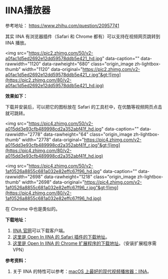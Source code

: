 # IINA播放器

 

 

参考地址： https://www.zhihu.com/question/20957741

 

 

其实 IINA 有浏览器插件（Safari 和 Chrome 都有）可以支持在视频网页跳转到 IINA 播放。

&lt;img src="https://pic2.zhimg.com/50/v2-a0fac1d5ed2692e12dd59578ddb5e421_hd.jpg" data-caption="" data-rawwidth="1120" data-rawheight="680" class="origin_image zh-lightbox-thumb" width="1120" data-original="https://pic2.zhimg.com/v2-a0fac1d5ed2692e12dd59578ddb5e421_r.jpg"&gt;![img](https://pic2.zhimg.com/80/v2-a0fac1d5ed2692e12dd59578ddb5e421_hd.jpg)

**效果如下：**

下载并安装后，可以把它的图标放在 Safari 的工具栏中，在优酷等视频网页点击就可跳转。

&lt;img src="https://pic4.zhimg.com/50/v2-a015dd3e93cfb489998cd2a352abf41f_hd.jpg" data-caption="" data-rawwidth="2778" data-rawheight="64" class="origin_image zh-lightbox-thumb" width="2778" data-original="https://pic4.zhimg.com/v2-a015dd3e93cfb489998cd2a352abf41f_r.jpg"&gt;![img](https://pic4.zhimg.com/80/v2-a015dd3e93cfb489998cd2a352abf41f_hd.jpg)

&lt;img src="https://pic4.zhimg.com/50/v2-1af0526a8855c681a032e82effc67f96_hd.jpg" data-caption="" data-rawwidth="2698" data-rawheight="1218" class="origin_image zh-lightbox-thumb" width="2698" data-original="https://pic4.zhimg.com/v2-1af0526a8855c681a032e82effc67f96_r.jpg"&gt;![img](https://pic4.zhimg.com/80/v2-1af0526a8855c681a032e82effc67f96_hd.jpg)

在 Chrome 中也是类似的。

**下载地址：**

1. [IINA 官网](https://link.zhihu.com/?target=https%3A//lhc70000.github.io/iina/)可以下载客户端。
2. [这里是 Open In IINA 的 Safari 插件的下载地址](https://link.zhihu.com/?target=https%3A//github.com/lhc70000/iina/releases/download/v0.0.5/Open_In_IINA.safariextz)。
3. [这里是 Open In IINA 的 Chrome 扩展程序的下载地址](https://link.zhihu.com/?target=https%3A//chrome.google.com/webstore/detail/open-in-iina/pdnojahnhpgmdhjdhgphgdcecehkbhfo%3Fhl%3Den)。（安装扩展程序需 VPN）

**参考资料：**

1. 关于 IINA 的特性可以参考：[macOS 上最好的现代视频播放器：IINA](https://link.zhihu.com/?target=https%3A//sspai.com/post/40870)。